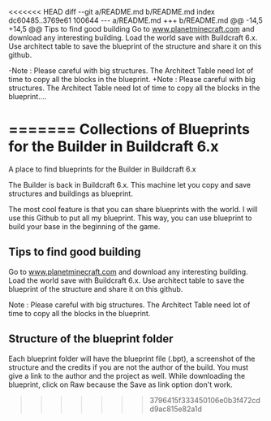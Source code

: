 <<<<<<< HEAD
diff --git a/README.md b/README.md
index dc60485..3769e61 100644
--- a/README.md
+++ b/README.md
@@ -14,5 +14,5 @@ Tips to find good building
 Go to www.planetminecraft.com and download any interesting building. Load the world save with Buildcraft 6.x. 
 Use architect table to save the blueprint of the structure and share it on this github.
 
-Note : Please careful with big structures. The Architect Table need lot of time to copy all the blocks in the blueprint.
+Note : Please careful with big structures. The Architect Table need lot of time to copy all the blocks in the blueprint....
 
=======
Collections of Blueprints for the Builder in Buildcraft 6.x
============================

A place to find blueprints for the Builder in Buildcraft 6.x

The Builder is back in Buildcraft 6.x. This machine let you copy and save structures and buildings as blueprint. 

The most cool feature is that you can share blueprints with the world. I will use this Github to put all my blueprint. 
This way, you can use blueprint to build your base in the beginning of the game.

Tips to find good building
--------------------------

Go to www.planetminecraft.com and download any interesting building. Load the world save with Buildcraft 6.x. 
Use architect table to save the blueprint of the structure and share it on this github.

Note : Please careful with big structures. The Architect Table need lot of time to copy all the blocks in the blueprint.

Structure of the blueprint folder
----------------

Each blueprint folder will have the blueprint file (.bpt), a screenshot of the structure and the credits if you are not the author of the build. You must give a link to the author and the project as well. While downloading the blueprint, click on Raw because the Save as link option don't work.

>>>>>>> 3796415f333450106e0b3f472cdd9ac815e82a1d
